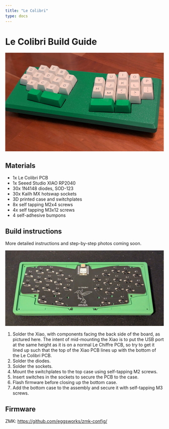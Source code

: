 ```yaml
---
title: "Le Colibri"
type: docs
---
```


# Le Colibri Build Guide

![](le-colibri.jpg)

## Materials

- 1x Le Colibri PCB
- 1x Seeed Studio XIAO RP2040
- 30x 1N4148 diodes, SOD-123
- 30x Kailh MX hotswap sockets
- 3D printed case and switchplates
- 8x self tapping M2x4 screws
- 4x self tapping M3x12 screws
- 4 self-adhesive bumpons

## Build instructions

More detailed instructions and step-by-step photos coming soon.

![](assembly.jpg)

1. Solder the Xiao, with components facing the back side of the board, as pictured here. The intent of mid-mounting the Xiao is to put the USB port at the same height as it is on a normal Le Chiffre PCB, so try to get it lined up such that the top of the Xiao PCB lines up with the bottom of the Le Colibri PCB.
2. Solder the diodes.
3. Solder the sockets.
4. Mount the switchplates to the top case using self-tapping M2 screws.
5. Insert switches in the sockets to secure the PCB to the case.
6. Flash firmware before closing up the bottom case.
7. Add the bottom case to the assembly and secure it with self-tapping M3 screws.

## Firmware

ZMK: https://github.com/eggsworks/zmk-config/
